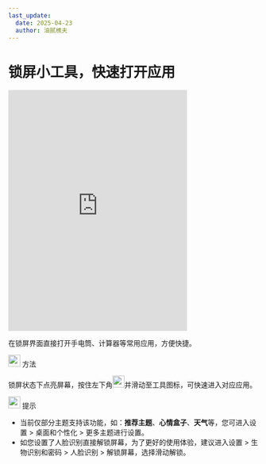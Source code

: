 ```yaml
---
last_update:
  date: 2025-04-23
  author: 油腻樵夫
---
```


# 锁屏小工具，快速打开应用

<iframe src="https://tips-p01-drcn.dbankcdn.cn/MODEL/EMUI/C00B030/resource/card/202503041becsx/zh-cn/image/video/20005688_f001_LockScreenTool.mp4#toolbar=0" scrolling="no" border="0" frameborder="no" framespacing="0" allowfullscreen="true" width="360" height="486"> </iframe>

在锁屏界面直接打开手电筒、计算器等常用应用，方便快捷。

<img src="https://tips-p01-drcn.dbankcdn.cn/MODEL/EMUI/C00B030/resource/card/202503041becsx/zh-cn/image/common/buttons/fig_method.png" width="24" height="24"/> 方法

锁屏状态下点亮屏幕，按住左下角<img src="https://tips-p01-drcn.dbankcdn.cn/MODEL/EMUI/C00B030/resource/card/202503041becsx/zh-cn/image/common/buttons/ToolBox.png" width="24" height="24"/>并滑动至工具图标，可快速进入对应应用。

<img src="https://tips-p01-drcn.dbankcdn.cn/MODEL/EMUI/C00B030/resource/card/202508300vZjQz/zh-cn/image/common/buttons/fig_tips.png" width="24" height="24"/> 提示

+   当前仅部分主题支持该功能，如：**推荐主题**、**心情盒子**、**天气**等，您可进入设置 > 桌面和个性化 > 更多主题进行设置。
+   如您设置了人脸识别直接解锁屏幕，为了更好的使用体验，建议进入设置 > 生物识别和密码 > 人脸识别 > 解锁屏幕，选择滑动解锁。